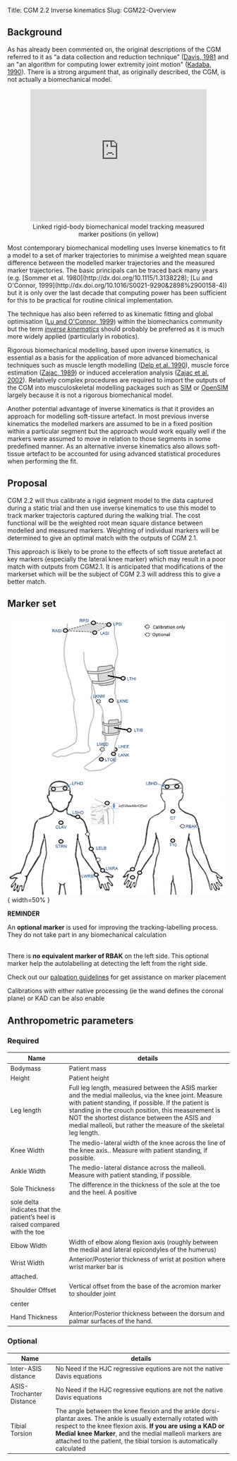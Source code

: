 Title: CGM 2.2 Inverse kinematics
Slug: CGM22-Overview

## Background
As has already been commented on, the original descriptions of the CGM referred to it as “a data collection and reduction technique” ([Davis, 1981](http://dx.doi.org/10.1016/0167-9457(91%2990046-Z)) and an "an algorithm for computing lower extremity joint motion" ([Kadaba, 1990](http://dx.doi.org/10.1002/jor.1100080310)). There is a strong argument that, as originally described, the CGM, is not actually a biomechanical model.

<figure align="middle">
  <iframe width="400" height="300" src="https://www.youtube.com/embed/-_tVvN0p81I?rel=0&amp;controls=0&amp;loop=1&amp;playlist=-_tVvN0p81I&amp;autoplay=1" frameborder="0" allowfullscreen></iframe>
  <figcaption>Linked rigid-body biomechanical model tracking measured marker positions (in yellow)</figcaption>
</figure>
<p></p>
Most contemporary biomechanical modelling uses Inverse kinematics to fit a model to a set of marker trajectories to minimise a weighted mean square difference between the modelled marker trajectories and the measured marker trajectories. The basic principals can be traced back many years (e.g. [Sommer et al. 1980](http://dx.doi.org/10.1115/1.3138228); [Lu and O'Connor, 1999](http://dx.doi.org/10.1016/S0021-9290&2898%2900158-4)) but it is only over the last decade that computing power has been sufficient for this to be practical for routine clinical implementation.


The technique has also been referred to as kinematic fitting and global optimisation ([Lu and O'Connor, 1999](http://dx.doi.org/10.1016/S0021-9290&2898%2900158-4)) within the biomechanics community but the term  *[inverse kinematics](https://en.wikipedia.org/wiki/Inverse_kinematics)* should probably be preferred as it is much more widely applied (particularly in robotics).

Rigorous biomechanical modelling, based upon inverse kinematics, is essential as a basis for the application of more advanced biomechanical techniques such as muscle length modelling ([Delp et al. 1990](http://dx.doi.org/10.1109/10.102791)), muscle force estimation ([Zajac, 1989](https://www.ncbi.nlm.nih.gov/pubmed/2676342)) or induced acceleration analysis ([Zajac et al. 2002](http://dx.doi.org/10.1016/S0966-6362%2802%2900068-1)). Relatively complex procedures are required to import the outputs of the CGM into musculoskeletal modelling packages such as [SIM](http://dx.doi.org/10.1016/0010-4825%2895%2998882-E) or [OpenSIM](http://opensim.stanford.edu/) largely because it is not a rigorous biomechanical model.

Another potential advantage of inverse kinematics is that it provides an approach for modelling soft-tissure artefact. In most previous inverse kinematics the modelled markers are assumed to be in a fixed position within a particular segment but the approach would work equally well if the markers were assumed to move in relation to those segments in some predefined manner. As an alternative inverse kinematics also allows soft-tissue artefact to be accounted for using advanced statistical procedures when performing the fit.

## Proposal
CGM 2.2 will thus calibrate a rigid segment model to the data captured during a static trial and then use inverse kinematics to use this model to track marker trajectoris captured during the walking trial. The cost functional will be the weighted root mean square distance between modelled and measured markers. Weighting of individual markers will be determined to give an optimal match with the outputs of CGM 2.1.

This approach is likely to be prone to the effects of soft tissue aretefact at key markers (especially the lateral knee marker) which may result in a poor match with outputs from CGM2.1. It is anticipated that modifications of the markerset which will be the subject of CGM 2.3 will address this to give a better match.

## Marker set

![cgm22ms](/images/CGM2/CGM21and22_markerset.png){ width=50% }


<div class="alert alert-dismissible alert-info">
<b>REMINDER</b>
<br>
<p> An <b> optional marker</b> is used for improving the tracking-labelling process. They do not take part in any biomechanical calculation </p>
<br>
There is <b> no equivalent marker of RBAK</b>  on the left side. This optional marker help the autolabelling at detecting the left from the right side.
</div>

Check out our [palpation guidelines](Palpation.html) for get assistance on marker placement

Calibrations with either native processing (ie the wand defines  the coronal plane) or KAD can be also enable

## Anthropometric parameters

### Required

|Name | details |
|------|---------|
|Bodymass|Patient mass |
|Height| Patient height |
|Leg length|Full leg length, measured between the ASIS marker and the medial malleolus, via the knee joint.  Measure with patient standing, if possible. If the patient is standing in the crouch position, this measurement is NOT the shortest distance between the ASIS and medial malleoli, but rather the measure of the skeletal leg length.|
|Knee Width|The medio-lateral width of the knee across the line of the knee axis.. Measure with patient standing, if possible. |
|Ankle Width|The medio-lateral distance across the malleoli. Measure with patient standing, if possible. |
|Sole Thickness|The difference in the thickness of the sole at the toe and the heel. A positive
sole delta indicates that the patient’s heel is raised compared with the toe |
|Elbow Width|Width of elbow along flexion axis (roughly between the medial and lateral epicondyles of the humerus) |
|Wrist Width|Anterior/Posterior thickness of wrist at position where wrist marker bar is
attached. |
|Shoulder Offset|Vertical offset from the base of the acromion marker to shoulder joint
center |
|Hand Thickness|Anterior/Posterior thickness between the dorsum and palmar surfaces of the hand. |


### Optional

|Name | details |
|------|---------|
|Inter-ASIS distance| No Need if the HJC regressive equtions are not the native Davis equations  |
|ASIS-Trochanter Distance| No Need if the HJC regressive equtions are not the native Davis equations |
|Tibial Torsion| The angle between the knee flexion and the ankle dorsi-plantar axes. The ankle is usually externally rotated with respect to the knee flexion axis. **If you are using a KAD or Medial knee Marker**, and the medial malleoli markers are attached to the patient, the tibial torsion is  automatically calculated|
